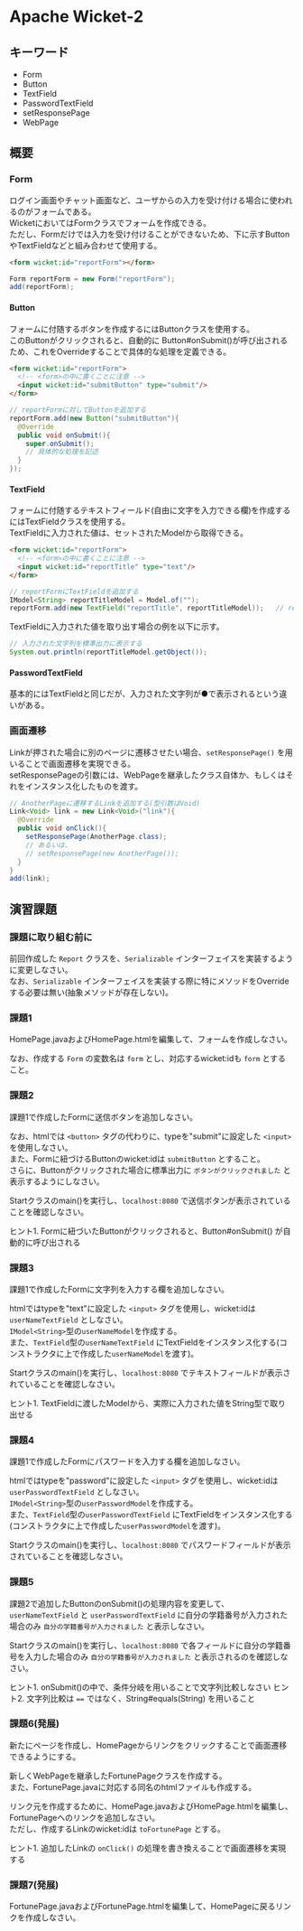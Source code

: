 # Apache Wicket-2

## キーワード

* Form
* Button
* TextField
* PasswordTextField
* setResponsePage
* WebPage

## 概要

### Form

ログイン画面やチャット画面など、ユーザからの入力を受け付ける場合に使われるのがフォームである。<br/>
WicketにおいてはFormクラスでフォームを作成できる。<br/>
ただし、Formだけでは入力を受け付けることができないため、下に示すButtonやTextFieldなどと組み合わせて使用する。

```html
<form wicket:id="reportForm"></form>
```

```java
Form reportForm = new Form("reportForm");
add(reportForm);
```

#### Button

フォームに付随するボタンを作成するにはButtonクラスを使用する。<br/>
このButtonがクリックされると、自動的に Button#onSubmit()が呼び出されるため、これをOverrideすることで具体的な処理を定義できる。

```html
<form wicket:id="reportForm">
  <!-- <form>の中に書くことに注意 -->
  <input wicket:id="submitButton" type="submit"/>
</form>
```

```java
// reportFormに対してButtonを追加する
reportForm.add(new Button("submitButton"){
  @Override
  public void onSubmit(){
    super.onSubmit();
    // 具体的な処理を記述
  }
});
```

#### TextField

フォームに付随するテキストフィールド(自由に文字を入力できる欄)を作成するにはTextFieldクラスを使用する。<br/>
TextFieldに入力された値は、セットされたModelから取得できる。

```html
<form wicket:id="reportForm">
  <!-- <form>の中に書くことに注意 -->
  <input wicket:id="reportTitle" type="text"/>
</form>
```

```java
// reportFormにTextFieldを追加する
IModel<String> reportTitleModel = Model.of("");
reportForm.add(new TextField("reportTitle", reportTitleModel));   // reportFormに対してaddすることに注意!
```

TextFieldに入力された値を取り出す場合の例を以下に示す。

```java
// 入力された文字列を標準出力に表示する
System.out.println(reportTitleModel.getObject());
```

#### PasswordTextField

基本的にはTextFieldと同じだが、入力された文字列が●で表示されるという違いがある。

### 画面遷移

Linkが押された場合に別のページに遷移させたい場合、`setResponsePage()` を用いることで画面遷移を実現できる。<br/>
setResponsePageの引数には、WebPageを継承したクラス自体か、もしくはそれをインスタンス化したものを渡す。

```java
// AnotherPageに遷移するLinkを追加する(型引数はVoid)
Link<Void> link = new Link<Void>("link"){
  @Override
  public void onClick(){
    setResponsePage(AnotherPage.class);
    // あるいは、
    // setResponsePage(new AnotherPage());
  }
}
add(link);
```

## 演習課題

### 課題に取り組む前に

前回作成した `Report` クラスを、`Serializable` インターフェイスを実装するように変更しなさい。<br/>
なお、`Serializable` インターフェイスを実装する際に特にメソッドをOverrideする必要は無い(抽象メソッドが存在しない)。

### 課題1

HomePage.javaおよびHomePage.htmlを編集して、フォームを作成しなさい。

なお、作成する `Form` の変数名は `form` とし、対応するwicket:idも `form` とすること。

### 課題2

課題1で作成したFormに送信ボタンを追加しなさい。

なお、htmlでは `<button>` タグの代わりに、typeを"submit"に設定した `<input>` を使用しなさい。<br/>
また、Formに紐づけるButtonのwicket:idは `submitButton` とすること。<br/>
さらに、Buttonがクリックされた場合に標準出力に `ボタンがクリックされました` と表示するようにしなさい。

Startクラスのmain()を実行し、`localhost:8080` で送信ボタンが表示されていることを確認しなさい。

ヒント1. Formに紐づいたButtonがクリックされると、Button#onSubmit() が自動的に呼び出される

### 課題3

課題1で作成したFormに文字列を入力する欄を追加しなさい。

htmlではtypeを"text"に設定した `<input>` タグを使用し、wicket:idは `userNameTextField` としなさい。<br/>
`IModel<String>`型の`userNameModel`を作成する。<br/>
また、`TextField`型の`userNameTextField` にTextFieldをインスタンス化する(コンストラクタに上で作成した`userNameModel`を渡す)。

Startクラスのmain()を実行し、`localhost:8080` でテキストフィールドが表示されていることを確認しなさい。

ヒント1. TextFieldに渡したModelから、実際に入力された値をString型で取り出せる

### 課題4

課題1で作成したFormにパスワードを入力する欄を追加しなさい。

htmlではtypeを"password"に設定した `<input>` タグを使用し、wicket:idは `userPasswordTextField` としなさい。<br/>
`IModel<String>`型の`userPasswordModel`を作成する。<br/>
また、`TextField`型の`userPasswordTextField` にTextFieldをインスタンス化する(コンストラクタに上で作成した`userPasswordModel`を渡す)。

Startクラスのmain()を実行し、`localhost:8080` でパスワードフィールドが表示されていることを確認しなさい。

### 課題5

課題2で追加したButtonのonSubmit()の処理内容を変更して、`userNameTextField` と `userPasswordTextField` に自分の学籍番号が入力された場合のみ `自分の学籍番号が入力されました` と表示しなさい。

Startクラスのmain()を実行し、`localhost:8080` で各フィールドに自分の学籍番号を入力した場合のみ `自分の学籍番号が入力されました` と表示されるのを確認しなさい。

ヒント1. onSubmit()の中で、条件分岐を用いることで文字列比較しなさい
ヒント2. 文字列比較は `==` ではなく、String#equals(String) を用いること

### 課題6(発展)

新たにページを作成し、HomePageからリンクをクリックすることで画面遷移できるようにする。

新しくWebPageを継承したFortunePageクラスを作成する。<br/>
また、FortunePage.javaに対応する同名のhtmlファイルも作成する。

リンク元を作成するために、HomePage.javaおよびHomePage.htmlを編集し、FortunePageへのリンクを追加しなさい。<br/>
ただし、作成するLinkのwicket:idは `toFortunePage` とする。

ヒント1. 追加したLinkの `onClick()` の処理を書き換えることで画面遷移を実現する

### 課題7(発展)

FortunePage.javaおよびFortunePage.htmlを編集して、HomePageに戻るリンクを作成しなさい。
